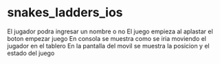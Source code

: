 # snakes_ladders_ios

El jugador podra ingresar un nombre o no
El juego empieza al aplastar el boton empezar juego
En consola se muestra como se iria moviendo el jugador en el tablero
En la pantalla del movil se muestra la posicion y el estado del juego
